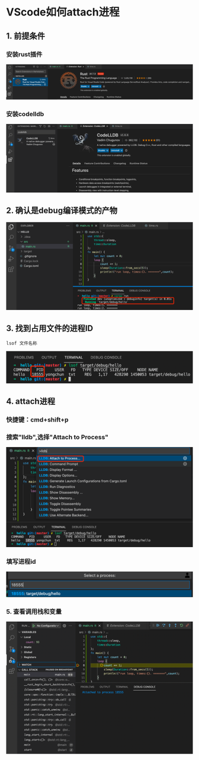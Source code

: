 # VScode如何attach进程
## 1. 前提条件
### 安装rust插件
![rust plugin](../../../resources/rust/debug/rust_plugin.png)
### 安装codelldb
![code lldb](../../../resources/rust/debug/codelldb.png)
## 2. 确认是debug编译模式的产物
![debug taget](../../../resources/rust/debug/debug_target.png)
## 3. 找到占用文件的进程ID
```shell
lsof 文件名称
```
![lsof pid](../../../resources/rust/debug/lsof_pid.png)
## 4. attach进程
### 快捷键：cmd+shift+p
### 搜索"lldb",选择"Attach to Process"
![search attach](../../../resources/rust/debug/search_attach.png)
### 填写进程id
![attach pid](../../../resources/rust/debug/attach_pid.png)
### 5. 查看调用栈和变量
![view](../../../resources/rust/debug/view.png)